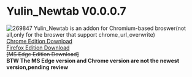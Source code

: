 # Yulin_Newtab V0.0.0.7
![269847](https://user-images.githubusercontent.com/76271912/170872505-cc4e3bd8-2aea-4806-a35f-440666a3dd60.png)
Yulin_Newtab is an addon for Chromium-based broswer(not all,only for the broswer that support chrome_url_overwrite)  
[Chrome Edition Download](https://chrome.google.com/webstore/detail/%E6%9E%97%E5%A5%95%E4%BD%91%E5%96%9C%E6%AD%A1%E6%9F%90%E5%80%8B%E4%BA%BA%E4%B9%8B%E6%96%B0%E5%88%86%E9%A0%81/dhfggnpdbpngaafgomimbmknhkoahhnk?hl=zh-TW&authuser=0)  
[Firefox Edition Download](https://addons.mozilla.org/zh-TW/firefox/addon/%E6%9E%97%E6%9F%90%E4%BD%91%E5%96%9C%E6%AD%A1%E6%9F%90%E5%80%8B%E4%BA%BA%E4%B9%8B%E6%96%B0%E5%88%86%E9%A0%81/)  
~~[MS Edge Edition Download]~~  
**BTW The MS Edge version and Chrome version are not the newest version,pending review**  
